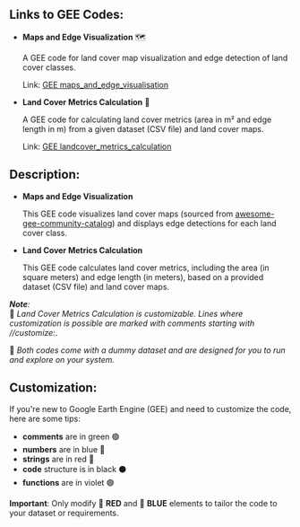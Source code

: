 ## Links to GEE Codes: 
- **Maps and Edge Visualization** 🗺️
  
  A GEE code for land cover map visualization and edge detection of land cover classes.
  
  Link: [GEE maps_and_edge_visualisation](https://code.earthengine.google.com/c2709949d2d31c7cf6f1735a82781643)
- **Land Cover Metrics Calculation** 🧮
  
  A GEE code for calculating land cover metrics (area in m² and edge length in m) from a given dataset (CSV file) and land cover maps.
  
  Link: [GEE landcover_metrics_calculation](https://code.earthengine.google.com/3d97c3bb1580aa7b24778c0ff61d00bd)

## Description: 
- **Maps and Edge Visualization**
  
  This GEE code visualizes land cover maps (sourced from [awesome-gee-community-catalog](https://gee-community-catalog.org/projects/glc_fcs/)) and displays edge detections for each land cover class. 
- **Land Cover Metrics Calculation**
  
  This GEE code calculates land cover metrics, including the area (in square meters) and edge length (in meters), based on a provided dataset (CSV file) and land cover maps.

_**Note**:_  
🎨 _Land Cover Metrics Calculation is customizable. Lines where customization is possible are marked with comments starting with //customize:_.  

💾 _Both codes come with a dummy dataset and are designed for you to run and explore on your system._

## Customization: 
If you're new to Google Earth Engine (GEE) and need to customize the code, here are some tips:

- **comments** are in green  🟢
- **numbers** are in blue 🔵 
- **strings** are in red 🔴 
- **code** structure is in black ⚫
- **functions** are in violet 🟣

**Important**: Only modify 🔴 **RED** and 🔵 **BLUE** elements to tailor the code to your dataset or requirements.
